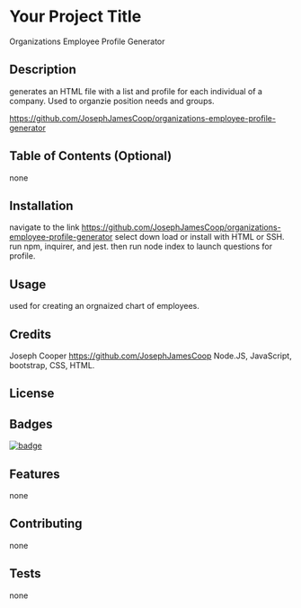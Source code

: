 
  # Your Project Title
  
  Organizations Employee Profile Generator
      
      
  ## Description 
      
  generates an HTML file with a list and profile for each individual of a company. Used to organzie position needs and groups.
      
  https://github.com/JosephJamesCoop/organizations-employee-profile-generator
      
      
  ## Table of Contents (Optional)
      
  none
      
      
  ## Installation
      
  navigate to the link https://github.com/JosephJamesCoop/organizations-employee-profile-generator select down load or install with HTML or SSH. run npm, inquirer, and jest. then run node index to launch questions for profile.
      
      
  ## Usage 
      
  used for creating an orgnaized chart of employees.
      
      
  ## Credits
      
  Joseph Cooper https://github.com/JosephJamesCoop Node.JS, JavaScript, bootstrap, CSS, HTML.
      
      
  ## License
      
  
  
      
      
  ## Badges
      
  [![badge](https://img.shields.io/badge/Node.js-JavaScript-red)]() 
   
   
      
  ## Features
      
  none
      
      
  ## Contributing
      
  none
      
      
  ## Tests
      
  none
      
  